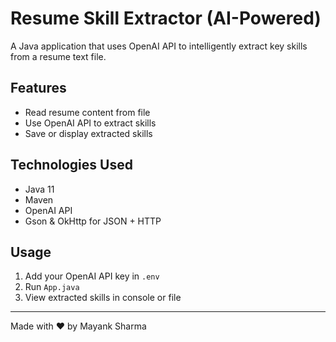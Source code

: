 # Resume Skill Extractor (AI-Powered)

A Java application that uses OpenAI API to intelligently extract key skills from a resume text file.

## Features
- Read resume content from file
- Use OpenAI API to extract skills
- Save or display extracted skills

## Technologies Used
- Java 11
- Maven
- OpenAI API
- Gson & OkHttp for JSON + HTTP

## Usage
1. Add your OpenAI API key in `.env`
2. Run `App.java`
3. View extracted skills in console or file

---
Made with ❤️ by Mayank Sharma
